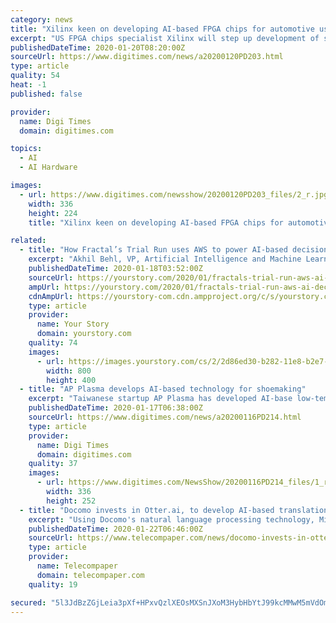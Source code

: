 ```yaml
---
category: news
title: "Xilinx keen on developing AI-based FPGA chips for automotive use"
excerpt: "US FPGA chips specialist Xilinx will step up development of self-adaptive AI chips for automotive applications based on the emerging concepts of Mobility as a Service (MaaS) and Transportation as a Service (TaaS) for next-generation, autonomous vehicles, according to industry sources. Xilinx already shipped 170 million self-adaptive devices for ..."
publishedDateTime: 2020-01-20T08:20:00Z
sourceUrl: https://www.digitimes.com/news/a20200120PD203.html
type: article
quality: 54
heat: -1
published: false

provider:
  name: Digi Times
  domain: digitimes.com

topics:
  - AI
  - AI Hardware

images:
  - url: https://www.digitimes.com/newsshow/20200120PD203_files/2_r.jpg
    width: 336
    height: 224
    title: "Xilinx keen on developing AI-based FPGA chips for automotive use"

related:
  - title: "How Fractal’s Trial Run uses AWS to power AI-based decision-making"
    excerpt: "Akhil Behl, VP, Artificial Intelligence and Machine Learning at Fractal and Shivendu Mishra ... the need of the hour was a partner who could ensure scalability and flexibility at the same time. When it comes to cloud service, AWS was on the top of their mind due to several reasons, including the fact that more than 90 percent of Fortune ..."
    publishedDateTime: 2020-01-18T03:52:00Z
    sourceUrl: https://yourstory.com/2020/01/fractals-trial-run-aws-ai-decision-making
    ampUrl: https://yourstory.com/2020/01/fractals-trial-run-aws-ai-decision-making/amp
    cdnAmpUrl: https://yourstory-com.cdn.ampproject.org/c/s/yourstory.com/2020/01/fractals-trial-run-aws-ai-decision-making/amp
    type: article
    provider:
      name: Your Story
      domain: yourstory.com
    quality: 74
    images:
      - url: https://images.yourstory.com/cs/2/2d86ed30-b282-11e8-b2e7-114aea10c711/1579263492635.png?fm=png&auto=format
        width: 800
        height: 400
  - title: "AP Plasma develops AI-based technology for shoemaking"
    excerpt: "Taiwanese startup AP Plasma has developed AI-base low-temperature air plasma technology for use in automated surface bonding of soles to shoes, according to company chairman and president Jango Chang. The automated surface bonding technology replaces traditional use of toxic glue in bonding and labor input, with average time taken in making a ..."
    publishedDateTime: 2020-01-17T06:38:00Z
    sourceUrl: https://www.digitimes.com/news/a20200116PD214.html
    type: article
    provider:
      name: Digi Times
      domain: digitimes.com
    quality: 37
    images:
      - url: https://www.digitimes.com/NewsShow/20200116PD214_files/1_r.jpg
        width: 336
        height: 252
  - title: "Docomo invests in Otter.ai, to develop AI-based translation services"
    excerpt: "Using Docomo's natural language processing technology, Mirai Translate is expected to offer precise machine translation between Japanese and English. Docomo plans to support the launch of Otter.ai within Japanese companies during the fiscal year 2020. In addition, Docomo seeks to develop advanced translation services capable of conveying the ..."
    publishedDateTime: 2020-01-22T06:46:00Z
    sourceUrl: https://www.telecompaper.com/news/docomo-invests-in-otterai-to-develop-ai-based-translation-services--1323596
    type: article
    provider:
      name: Telecompaper
      domain: telecompaper.com
    quality: 19

secured: "5l3JdBzZGjLeia3pXf+HPxvQzlXEOsMXSnJXoM3HybHbYtJ99kcMMwM5mVdOmp9YF9uqCs0cKk9StCDXa9+0nUNKPrZHdmtonPX5dGd+qfhIJ2glO5edRbGU4vMJPQuGwGqlRaT4b8HKsaXtANzfNQuMFOEhX7K52iYFQFlcBOTBXtXPyChr4wYGRideguyPn8bWHcaUZaXVP1kUrdmzcvaCLL58piowm0JGsbbhCigZbiFnFjC9dG9czcVxsjW894LaJouBhEZOTVuCg9xTYCiD0Y4Jr4zrq7F+euQ2f3X8pcyiAudMT9HTaOC4VpiD6xZ3jwg4Kph04maViCOV2kkiOVLbpw4tJwp1vfgnfPKkLiXUMcC1QNyFacxEBZN/FkWlsdXiyfE9cD7eIrbb2UJ3Ai0A9IxLT+NdOVgAFdTrrkkhCgAtFsRrDB39D+cwkz/qUjum30RTPN52nXtOPw==;D310PWJaN/yYjucZVEBW2Q=="
---
```


